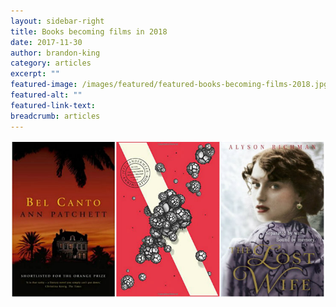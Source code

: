 ```yaml
---
layout: sidebar-right
title: Books becoming films in 2018
date: 2017-11-30
author: brandon-king
category: articles
excerpt: ""
featured-image: /images/featured/featured-books-becoming-films-2018.jpg
featured-alt: ""
featured-link-text:
breadcrumb: articles
---
```


![](/images/featured/featured-books-becoming-films-2018.jpg)
